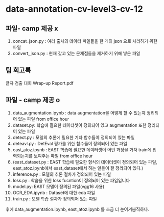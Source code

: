 # data-annotation-cv-level3-cv-12

## 파일- camp 제공 x
1. concat_json.py : 여러 출처의 데이터 파일들을 한 개의 json 으로 처리하기 위한 파일
2. convert_json.py : 현재 갖고 있는 문제점들을 제거하기 위해 넣은 파일

## 팀 회고록
글자 검출 대회 Wrap-up Report.pdf

## 파일 - camp 제공 o 
1. data_augmentation.ipynb : data augmentation을 어떻게 할 수 있는지 정리되어 있는 파일 from office hour
2. dataset.py: 학습에 필요한 데이터셋이 정의되어 있고 augmentation 또한 정리되어 있는 파일
3. detect.py : 모델의 추론에 필요한 기타 함수들이 정의되어 있는 파일
4. deteavl.py : DetEval 평가를 위한 함수들이 정의되어 있는 파일
5. east_atoz.ipynb : EAST 학습에 필요한 데이터셋이 어떤 과정을 거쳐 train에 입력되는지를 보여주는 파일 from office hour
6. (east_dataset.py : EAST 학습에 필요한 형식의 데이터셋이 정의되어 있는 파일, east_atoz.ipynb에서 east_dataset에서 하는 일들이 잘 정리되어 있다.)
7. inference.py : 모델의 추론 절차가 정의되어 있는 파일
8. loss.py : 학습을 위한 loss fucntion이 정의되어 있는 파일입니다
9. model.py: EAST 모델이 정의된 파일(vgg16 사용)
10. OCR_EDA.ipynb : Dataset에 대한 eda 파일
11. train.py : 모델 학습 절차가 정의되어 있는 파일

후에 data_augmentation.ipynb, east_atoz.ipynb 를 조금 더 눈여겨봄직하다.
